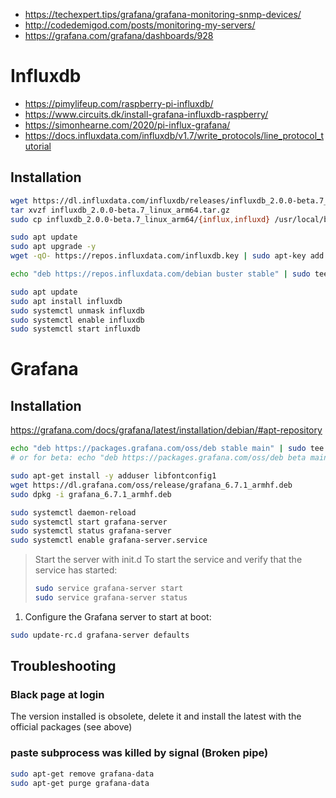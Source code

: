 * https://techexpert.tips/grafana/grafana-monitoring-snmp-devices/
* http://codedemigod.com/posts/monitoring-my-servers/
* https://grafana.com/grafana/dashboards/928


# Influxdb
* https://pimylifeup.com/raspberry-pi-influxdb/
* https://www.circuits.dk/install-grafana-influxdb-raspberry/
* https://simonhearne.com/2020/pi-influx-grafana/
* https://docs.influxdata.com/influxdb/v1.7/write_protocols/line_protocol_tutorial

## Installation
```bash
wget https://dl.influxdata.com/influxdb/releases/influxdb_2.0.0-beta.7_linux_arm64.tar.gz
tar xvzf influxdb_2.0.0-beta.7_linux_arm64.tar.gz
sudo cp influxdb_2.0.0-beta.7_linux_arm64/{influx,influxd} /usr/local/bin/
```

```bash
sudo apt update
sudo apt upgrade -y
wget -qO- https://repos.influxdata.com/influxdb.key | sudo apt-key add -

echo "deb https://repos.influxdata.com/debian buster stable" | sudo tee /etc/apt/sources.list.d/influxdb.list

sudo apt update
sudo apt install influxdb
sudo systemctl unmask influxdb
sudo systemctl enable influxdb
sudo systemctl start influxdb
```

# Grafana

## Installation
https://grafana.com/docs/grafana/latest/installation/debian/#apt-repository

```bash
echo "deb https://packages.grafana.com/oss/deb stable main" | sudo tee -a /etc/apt/sources.list.d/grafana.list 
# or for beta: echo "deb https://packages.grafana.com/oss/deb beta main" | sudo tee -a /etc/apt/sources.list.d/grafana.list 

sudo apt-get install -y adduser libfontconfig1
wget https://dl.grafana.com/oss/release/grafana_6.7.1_armhf.deb
sudo dpkg -i grafana_6.7.1_armhf.deb

sudo systemctl daemon-reload
sudo systemctl start grafana-server
sudo systemctl status grafana-server
sudo systemctl enable grafana-server.service
```

> Start the server with init.d
> To start the service and verify that the service has started:
> ```bash
> sudo service grafana-server start
> sudo service grafana-server status
> ```

1. Configure the Grafana server to start at boot:
  ```bash
  sudo update-rc.d grafana-server defaults
  ```
  
## Troubleshooting

### Black page at login
The version installed is obsolete, delete it and install the latest with the official packages (see above)

### paste subprocess was killed by signal (Broken pipe)
```bash
sudo apt-get remove grafana-data
sudo apt-get purge grafana-data
```
